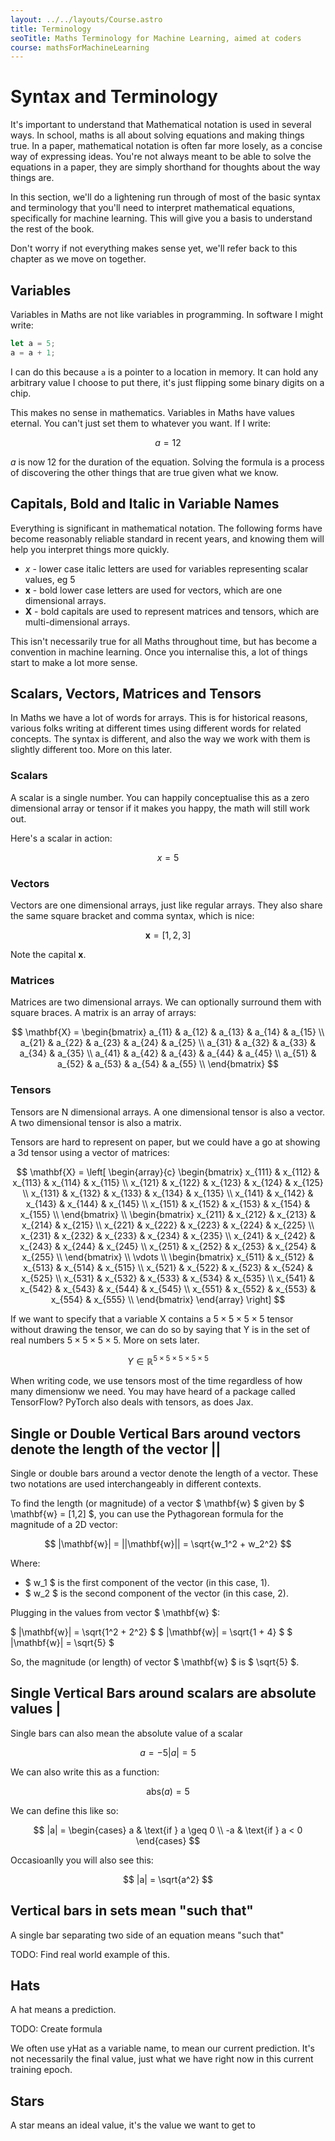 ```yaml
---
layout: ../../layouts/Course.astro
title: Terminology
seoTitle: Maths Terminology for Machine Learning, aimed at coders
course: mathsForMachineLearning
---
```


# Syntax and Terminology

It's important to understand that Mathematical notation is used in several ways. In school, maths is all about solving equations and making things true. In a paper, mathematical notation is often far more losely, as a concise way of expressing ideas. You're not always meant to be able to solve the equations in a paper, they are simply shorthand for thoughts about the way things are.

In this section, we'll do a lightening run through of most of the basic syntax and terminology that you'll need to interpret mathematical equations, specifically for machine learning. This will give you a basis to understand the rest of the book.

Don't worry if not everything makes sense yet, we'll refer back to this chapter as we move on together.

## Variables

Variables in Maths are not like variables in programming. In software I might write:

```js
let a = 5;
a = a + 1;
```

I can do this because `a` is a pointer to a location in memory. It can hold any arbitrary value I choose to put there, it's just flipping some binary digits on a chip.

This makes no sense in mathematics. Variables in Maths have values eternal. You can't just set them to whatever you want. If I write:

$$
a = 12
$$

$a$ is now 12 for the duration of the equation. Solving the formula is a process of discovering the other things that are true given what we know.

## Capitals, Bold and Italic in Variable Names

Everything is significant in mathematical notation. The following forms have become reasonably reliable standard in recent years, and knowing them will help you interpret things more quickly.

- $x$ - lower case italic letters are used for variables representing scalar values, eg $5$
- $\mathbf{x}$ - bold lower case letters are used for vectors, which are one dimensional arrays.
- $\mathbf{X}$ - bold capitals are used to represent matrices and tensors, which are multi-dimensional arrays.

This isn't necessarily true for all Maths throughout time, but has become a convention in machine learning. Once you internalise this, a lot of things start to make a lot more sense.

## Scalars, Vectors, Matrices and Tensors

In Maths we have a lot of words for arrays. This is for historical reasons, various folks writing at different times using different words for related concepts. The syntax is different, and also the way we work with them is slightly different too. More on this later.

### Scalars

A scalar is a single number. You can happily conceptualise this as a zero dimensional array or tensor if it makes you happy, the math will still work out.

Here's a scalar in action:

$$
x = 5
$$

### Vectors

Vectors are one dimensional arrays, just like regular arrays. They also share the same square bracket and comma syntax, which is nice:

$$
\mathbf{x} = [1, 2, 3]
$$

Note the capital $\mathbf{x}$.

### Matrices

Matrices are two dimensional arrays. We can optionally surround them with square braces. A matrix is an array of arrays:

$$
\mathbf{X} = \begin{bmatrix}
a_{11} & a_{12} & a_{13} & a_{14} & a_{15} \\
a_{21} & a_{22} & a_{23} & a_{24} & a_{25} \\
a_{31} & a_{32} & a_{33} & a_{34} & a_{35} \\
a_{41} & a_{42} & a_{43} & a_{44} & a_{45} \\
a_{51} & a_{52} & a_{53} & a_{54} & a_{55} \\
\end{bmatrix}
$$

### Tensors

Tensors are N dimensional arrays. A one dimensional tensor is also a vector. A two dimensional tensor is also a matrix.

Tensors are hard to represent on paper, but we could have a go at showing a 3d tensor using a vector of matrices:

$$
\mathbf{X} = \left[ \begin{array}{c}
\begin{bmatrix} x_{111} & x_{112} & x_{113} & x_{114} & x_{115} \\
x_{121} & x_{122} & x_{123} & x_{124} & x_{125} \\
x_{131} & x_{132} & x_{133} & x_{134} & x_{135} \\
x_{141} & x_{142} & x_{143} & x_{144} & x_{145} \\
x_{151} & x_{152} & x_{153} & x_{154} & x_{155} \\
\end{bmatrix} \\
\begin{bmatrix} x_{211} & x_{212} & x_{213} & x_{214} & x_{215} \\
x_{221} & x_{222} & x_{223} & x_{224} & x_{225} \\
x_{231} & x_{232} & x_{233} & x_{234} & x_{235} \\
x_{241} & x_{242} & x_{243} & x_{244} & x_{245} \\
x_{251} & x_{252} & x_{253} & x_{254} & x_{255} \\
\end{bmatrix} \\
\vdots \\
\begin{bmatrix} x_{511} & x_{512} & x_{513} & x_{514} & x_{515} \\
x_{521} & x_{522} & x_{523} & x_{524} & x_{525} \\
x_{531} & x_{532} & x_{533} & x_{534} & x_{535} \\
x_{541} & x_{542} & x_{543} & x_{544} & x_{545} \\
x_{551} & x_{552} & x_{553} & x_{554} & x_{555} \\
\end{bmatrix}
\end{array} \right]
$$

If we want to specify that a variable X contains a $5 \times 5\times 5\times 5$ tensor without drawing the tensor, we can do so by saying that Y is in the set of real numbers $5 \times 5 \times 5 \times 5$. More on sets later.

$$
Y \in \mathbb{ℝ}^{5 \times 5 \times 5 \times 5 \times 5}
$$

When writing code, we use tensors most of the time regardless of how many dimensionw we need. You may have heard of a package called TensorFlow? PyTorch also deals with tensors, as does Jax.

## Single or Double Vertical Bars around vectors denote the length of the vector ||

Single or double bars around a vector denote the length of a vector. These two notations are used interchangeably in different contexts.

To find the length (or magnitude) of a vector $ \mathbf{w} $ given by $ \mathbf{w} = [1,2] $, you can use the Pythagorean formula for the magnitude of a 2D vector:

$$
|\mathbf{w}| = ||\mathbf{w}|| = \sqrt{w_1^2 + w_2^2}
$$

Where:

- $ w_1 $ is the first component of the vector (in this case, 1).
- $ w_2 $ is the second component of the vector (in this case, 2).

Plugging in the values from vector $ \mathbf{w} $:

$ |\mathbf{w}| = \sqrt{1^2 + 2^2} $
$ |\mathbf{w}| = \sqrt{1 + 4} $
$ |\mathbf{w}| = \sqrt{5} $

So, the magnitude (or length) of vector $ \mathbf{w} $ is $ \sqrt{5} $.

## Single Vertical Bars around scalars are absolute values |

Single bars can also mean the absolute value of a scalar

$$
a = -5
|a| = 5
$$

We can also write this as a function:

$$
\text{abs}(a) = 5
$$

We can define this like so:

$$
|a| =
\begin{cases}
a & \text{if } a \geq 0 \\
-a & \text{if } a < 0
\end{cases}
$$

Occasioanlly you will also see this:

$$
|a| = \sqrt{a^2}
$$

## Vertical bars in sets mean "such that"

A single bar separating two side of an equation means "such that"

TODO: Find real world example of this.

## Hats

A hat means a prediction.

TODO: Create formula

We often use yHat as a variable name, to mean our current prediction. It's not necessarily the final value, just what we have right now in this current training epoch.

## Stars

A star means an ideal value, it's the value we want to get to

